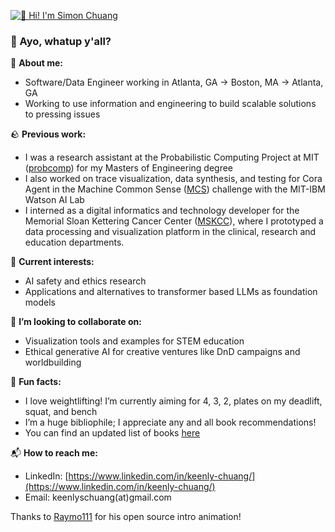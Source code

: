 [<img src="[intro.gif](https://github.com/keenlychuang/keenlychuang/blob/8ac04f0fca45a541c6c7ef11075f93c80b94766f/intro.gif)" title="👋 Hi! I'm Simon Chuang"/>](https://github.com/keenlychuang/)


### 🌊 Ayo, whatup y'all? 

📖 **About me:**

- Software/Data Engineer working in Atlanta, GA → Boston, MA -> Atlanta, GA 
- Working to use information and engineering to build scalable solutions to pressing issues

🪨 **Previous work:**

- I was a research assistant at the Probabilistic Computing Project at MIT ([probcomp](http://probcomp.csail.mit.edu/%29)) for my Masters of Engineering degree 
- I also worked on trace visualization, data synthesis, and testing for Cora Agent in the Machine Common Sense ([MCS](https://www.darpa.mil/program/machine-common-sense)) challenge with the MIT-IBM Watson AI Lab
- I interned as a digital informatics and technology developer for the Memorial Sloan Kettering Cancer Center ([MSKCC](https://www.mskcc.org/)), where I prototyped a data processing and visualization platform in the clinical, research and education departments. 

🌵 **Current interests:**

- AI safety and ethics research
- Applications and alternatives to transformer based LLMs as foundation models

🍎 **I’m looking to collaborate on:**

- Visualization tools and examples for STEM education
- Ethical generative AI for creative ventures like DnD campaigns and worldbuilding

🎨 **Fun facts:**

- I love weightlifting! I’m currently aiming for 4, 3, 2, plates on my deadlift, squat, and bench
- I’m a huge bibliophile; I appreciate any and all book recommendations!
- You can find an updated list of books [here](https://checker-ceramic-ddb.notion.site/Simon-s-Booklist-555d7d4891e24ed289aad3500b7447a3?pvs=4)

📬 **How to reach me:**

- LinkedIn: [https://www.linkedin.com/in/keenly-chuang/](https://www.linkedin.com/in/keenly-chuang/)
- Email: keenlyschuang(at)gmail.com

Thanks to [Raymo111](https://raymond.li/) for his open source intro animation! 
